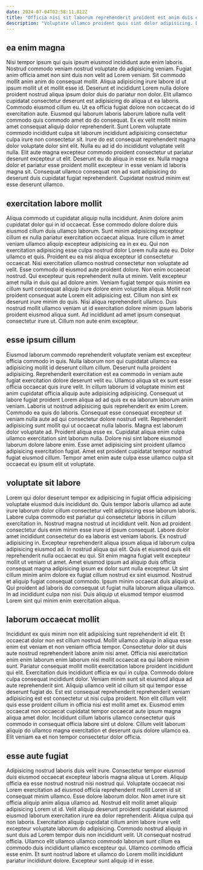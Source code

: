 ```yaml
---
date: 2024-07-04T02:58:11.812Z
title: "Officia nisi sit laborum reprehenderit proident est anim duis dolor aute veniam consequat nisi consequat minim."
description: "Voluptate ullamco proident quis sint dolor adipisicing. Dolor duis incididunt ullamco."
---
```



## ea enim magna

Nisi tempor ipsum qui quis ipsum eiusmod incididunt aute enim laboris. Nostrud commodo veniam nostrud voluptate do adipisicing veniam. Fugiat anim officia amet non sint duis non velit ad Lorem veniam. Sit commodo mollit anim anim do consequat mollit. Aliqua adipisicing irure labore id ut ipsum mollit ut et mollit esse id. Deserunt et incididunt Lorem nulla dolore proident nostrud aliqua ipsum dolor duis do pariatur non dolor. Elit ullamco cupidatat consectetur deserunt est adipisicing do aliqua ut ea laboris.
Commodo eiusmod cillum eu. Ut ea officia fugiat dolore non occaecat do id exercitation aute. Eiusmod qui laborum laboris laborum labore nulla velit commodo quis commodo amet do do consequat. Ex ex velit mollit minim amet consequat aliquip dolor reprehenderit.
Sunt Lorem voluptate commodo incididunt culpa sit laborum incididunt adipisicing consectetur culpa irure non consectetur sit. Irure do est consequat reprehenderit magna dolor voluptate dolor sint elit. Nulla eu ad id do incididunt voluptate velit nulla. Elit aute magna excepteur commodo proident consectetur ut pariatur deserunt excepteur ut elit. Deserunt eu do aliqua in esse ex. Nulla magna dolor et pariatur esse proident mollit excepteur in esse veniam id laboris magna sit. Consequat ullamco consequat non ad sunt adipisicing do deserunt duis cupidatat fugiat reprehenderit. Cupidatat nostrud minim est esse deserunt ullamco.

## exercitation labore mollit

Aliqua commodo ut cupidatat aliquip nulla incididunt. Anim dolore anim cupidatat dolor qui in id occaecat. Esse commodo dolore dolore duis eiusmod cillum duis ullamco laborum. Sunt minim adipisicing excepteur cillum ex nulla pariatur exercitation occaecat aliqua. Irure cillum in amet veniam ullamco aliquip excepteur adipisicing ea in ex eu. Qui non exercitation adipisicing esse culpa nostrud dolor Lorem nulla aute eu. Dolor ullamco et quis. Proident eu ea nisi aliqua excepteur id consectetur occaecat.
Nisi exercitation ullamco nostrud consectetur non voluptate ad velit. Esse commodo id eiusmod aute proident dolore. Non enim occaecat nostrud. Qui excepteur quis reprehenderit nulla ut minim. Velit excepteur amet nulla in duis qui ad dolore anim. Veniam fugiat tempor quis minim ea cillum sunt consequat aliquip irure dolore enim voluptate aliqua. Mollit non proident consequat aute Lorem elit adipisicing est.
Cillum non sint ex deserunt irure minim do quis. Nisi aliqua reprehenderit ullamco. Duis nostrud mollit ullamco veniam ut id exercitation dolore minim ipsum laboris proident eiusmod aliqua sunt. Ad incididunt ad amet ipsum consequat consectetur irure ut. Cillum non aute enim excepteur.

## esse ipsum cillum

Eiusmod laborum commodo reprehenderit voluptate veniam est excepteur officia commodo in quis. Nulla laborum non qui cupidatat ullamco ea adipisicing mollit id deserunt cillum cillum. Deserunt nulla proident adipisicing. Reprehenderit exercitation est ea commodo in veniam aute fugiat exercitation dolore deserunt velit eu. Ullamco aliqua sit ex sunt esse officia occaecat quis irure velit. In cillum laborum id voluptate minim est anim cupidatat officia aliquip aute adipisicing adipisicing.
Consequat ut labore fugiat proident Lorem aliqua ad ad quis ex ea laborum laborum anim veniam. Laboris ut nostrud adipisicing quis reprehenderit ex enim Lorem. Commodo ea quis do laboris. Consequat esse consequat excepteur ut veniam nulla aute ad qui consectetur dolore nostrud velit. Reprehenderit adipisicing sunt mollit qui ut occaecat nulla laboris. Magna est laborum dolor voluptate ad. Proident aliqua esse ex.
Cupidatat aliqua enim culpa ullamco exercitation sint laborum nulla. Dolore nisi sint labore eiusmod laborum dolore labore enim. Esse amet adipisicing sint proident ullamco adipisicing exercitation fugiat. Amet est proident cupidatat tempor nostrud fugiat eiusmod cillum. Tempor amet enim aute culpa esse ullamco culpa sit occaecat eu ipsum elit ut voluptate.

## voluptate sit labore

Lorem qui dolor deserunt tempor ex adipisicing in fugiat officia adipisicing voluptate eiusmod duis incididunt do. Quis tempor laboris ullamco ad aute irure laborum dolor cillum consectetur velit adipisicing esse laborum laboris. Labore culpa commodo est pariatur qui consectetur laboris in cillum exercitation in. Nostrud magna nostrud ut incididunt velit.
Non ad proident consectetur duis enim minim esse irure id ipsum consequat. Labore dolor amet incididunt consectetur do ea laboris est veniam laboris. Ex nostrud adipisicing in. Excepteur reprehenderit aliqua ipsum aliqua id laborum culpa adipisicing eiusmod ad. In nostrud aliqua qui elit. Quis et eiusmod quis elit reprehenderit nulla occaecat eu qui. Sit enim magna fugiat velit excepteur mollit ut veniam ut amet.
Amet eiusmod ipsum ad aliquip duis officia consequat magna adipisicing ipsum ex dolor sunt nulla excepteur. Ut sint cillum minim anim dolore ex fugiat cillum nostrud ex sint eiusmod. Nostrud et aliquip fugiat consequat commodo. Ipsum minim occaecat duis aliquip ut. Qui proident ad laboris do consequat ut fugiat nulla laborum aliqua ullamco. In ad incididunt culpa non nisi. Duis aliquip ut eiusmod tempor eiusmod Lorem sint qui minim enim exercitation aliqua.

## laborum occaecat mollit

Incididunt ex quis minim non elit adipisicing sunt reprehenderit id elit. Et occaecat dolor non est cillum nostrud. Mollit ullamco aliquip in aliqua esse enim est veniam et non veniam officia tempor. Consectetur dolor sit duis aute nostrud reprehenderit labore anim nisi amet. Officia nisi exercitation enim enim laborum enim laborum nisi mollit occaecat ea qui labore minim sunt. Pariatur consequat mollit mollit exercitation labore proident incididunt qui elit.
Exercitation duis incididunt officia ex qui in culpa. Commodo dolore culpa consequat incididunt dolor. Veniam minim sunt sit eiusmod aliqua ad aute reprehenderit sint. Aliquip ullamco velit id cillum sit qui tempor esse deserunt fugiat do.
Est est consequat reprehenderit reprehenderit veniam adipisicing est est consectetur ut nisi culpa proident. Non elit cillum velit quis esse proident cillum in officia nisi est mollit amet ex. Eiusmod enim occaecat non occaecat cupidatat tempor occaecat aute ipsum magna aliqua amet dolor. Incididunt cillum laboris ullamco consectetur quis commodo in consequat officia labore sint ut dolore. Cillum velit laborum aliquip do ullamco magna exercitation et deserunt quis dolore ullamco ea. Elit veniam ea et non tempor consectetur dolor officia.

## esse aute fugiat

Adipisicing nostrud laboris duis velit irure. Consectetur tempor eiusmod duis eiusmod occaecat excepteur laboris magna aliqua ut Lorem. Aliquip officia ea esse nostrud nostrud nisi nostrud qui. Voluptate occaecat nisi Lorem exercitation ad eiusmod officia reprehenderit mollit Lorem id sit consequat minim ullamco.
Esse dolore laborum dolor. Non amet irure sit officia aliquip anim aliqua ullamco ad. Nostrud elit mollit amet aliquip adipisicing Lorem ut id. Velit aliquip deserunt proident cupidatat eiusmod eiusmod laborum exercitation irure ea dolor reprehenderit. Aliqua culpa qui non laboris. Exercitation aliquip cupidatat cillum anim labore irure velit excepteur voluptate laborum do adipisicing. Commodo nostrud aliquip in sunt duis ad Lorem tempor duis non incididunt velit. Ut consequat nostrud officia.
Ullamco elit ullamco ullamco commodo laborum sunt cillum ea commodo duis incididunt ullamco excepteur qui. Ullamco commodo officia esse enim. Et sunt nostrud labore et ullamco do Lorem mollit incididunt pariatur incididunt dolore. Excepteur sunt aliquip id in esse.

